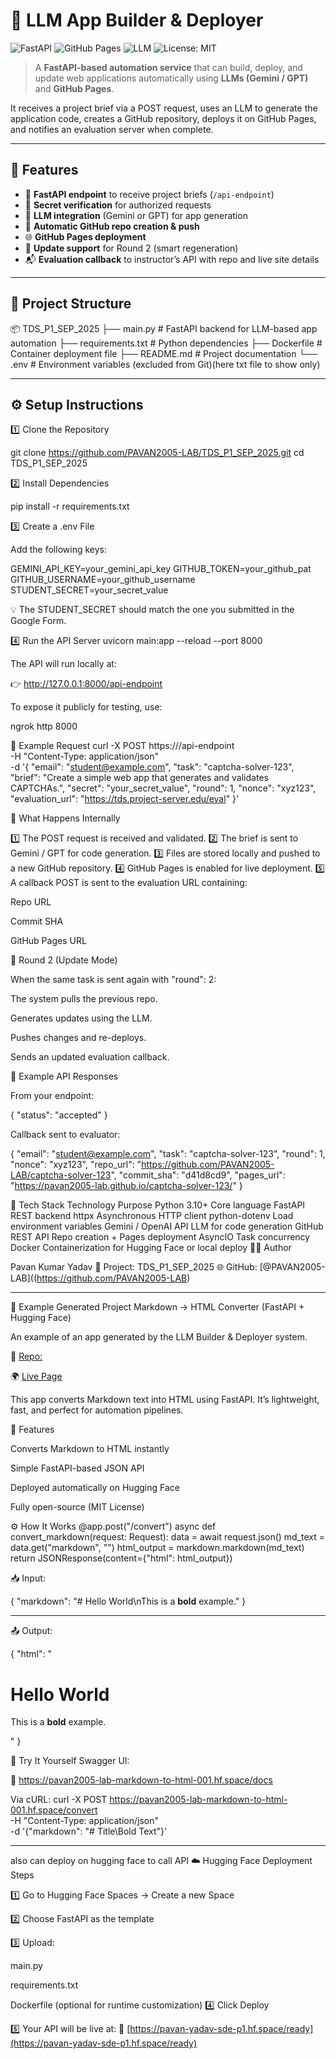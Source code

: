 # 🧠 LLM App Builder & Deployer

![FastAPI](https://img.shields.io/badge/FastAPI-005571?style=for-the-badge&logo=fastapi&logoColor=white)
![GitHub Pages](https://img.shields.io/badge/Deploy-GitHub%20Pages-327FC7?style=for-the-badge&logo=github&logoColor=white)
![LLM](https://img.shields.io/badge/Powered%20by-LLM%20(Gemini%20%2F%20GPT)-purple?style=for-the-badge)
![License: MIT](https://img.shields.io/badge/License-MIT-yellow.svg)

> A **FastAPI-based automation service** that can build, deploy, and update web applications automatically using **LLMs (Gemini / GPT)** and **GitHub Pages**.

It receives a project brief via a POST request, uses an LLM to generate the application code, creates a GitHub repository, deploys it on GitHub Pages, and notifies an evaluation server when complete.

---

## 🚀 Features

- 📨 **FastAPI endpoint** to receive project briefs (`/api-endpoint`)
- 🔐 **Secret verification** for authorized requests  
- 🤖 **LLM integration** (Gemini or GPT) for app generation  
- 🧩 **Automatic GitHub repo creation & push**
- 🌐 **GitHub Pages deployment**
- 🔁 **Update support** for Round 2 (smart regeneration)
- 📬 **Evaluation callback** to instructor’s API with repo and live site details

---

## 🧩 Project Structure

📦 TDS_P1_SEP_2025
├── main.py # FastAPI backend for LLM-based app automation
├── requirements.txt # Python dependencies
├── Dockerfile # Container deployment file
├── README.md # Project documentation
└── .env # Environment variables (excluded from Git)(here txt file to show only)


---

## ⚙️ Setup Instructions

1️⃣ Clone the Repository

git clone https://github.com/PAVAN2005-LAB/TDS_P1_SEP_2025.git
cd TDS_P1_SEP_2025

2️⃣ Install Dependencies
 
pip install -r requirements.txt

3️⃣ Create a .env File

Add the following keys:

GEMINI_API_KEY=your_gemini_api_key
GITHUB_TOKEN=your_github_pat
GITHUB_USERNAME=your_github_username
STUDENT_SECRET=your_secret_value


💡 The STUDENT_SECRET should match the one you submitted in the Google Form.

4️⃣ Run the API Server
uvicorn main:app --reload --port 8000


The API will run locally at:

👉 http://127.0.0.1:8000/api-endpoint

To expose it publicly for testing, use:

ngrok http 8000

🧠 Example Request
curl -X POST https://<your-ngrok-url>/api-endpoint \
  -H "Content-Type: application/json" \
  -d '{
    "email": "student@example.com",
    "task": "captcha-solver-123",
    "brief": "Create a simple web app that generates and validates CAPTCHAs.",
    "secret": "your_secret_value",
    "round": 1,
    "nonce": "xyz123",
    "evaluation_url": "https://tds.project-server.edu/eval"
  }'
  
🧩 What Happens Internally

1️⃣ The POST request is received and validated.
2️⃣ The brief is sent to Gemini / GPT for code generation.
3️⃣ Files are stored locally and pushed to a new GitHub repository.
4️⃣ GitHub Pages is enabled for live deployment.
5️⃣ A callback POST is sent to the evaluation URL containing:

Repo URL

Commit SHA

GitHub Pages URL

🔁 Round 2 (Update Mode)

When the same task is sent again with "round": 2:

The system pulls the previous repo.

Generates updates using the LLM.

Pushes changes and re-deploys.

Sends an updated evaluation callback.

🧾 Example API Responses

From your endpoint:

{
  "status": "accepted"
}


Callback sent to evaluator:

{
  "email": "student@example.com",
  "task": "captcha-solver-123",
  "round": 1,
  "nonce": "xyz123",
  "repo_url": "https://github.com/PAVAN2005-LAB/captcha-solver-123",
  "commit_sha": "d41d8cd9",
  "pages_url": "https://pavan2005-lab.github.io/captcha-solver-123/"
}

🧰 Tech Stack
Technology	Purpose
Python 3.10+	Core language
FastAPI	REST backend
httpx	Asynchronous HTTP client
python-dotenv	Load environment variables
Gemini / OpenAI API	LLM for code generation
GitHub REST API	Repo creation + Pages deployment
AsyncIO	Task concurrency
Docker	Containerization for Hugging Face or local deploy
🧑‍💻 Author

Pavan Kumar Yadav
📘 Project: TDS_P1_SEP_2025
🌐 GitHub: [@PAVAN2005-LAB]((https://github.com/PAVAN2005-LAB)

-----
🧩 Example Generated Project
Markdown → HTML Converter (FastAPI + Hugging Face)

An example of an app generated by the LLM Builder & Deployer system.

🔗 [Repo:](https://github.com/PAVAN2005-LAB/markdown-to-html-001)

🌍 [Live Page](https://pavan2005-lab.github.io/markdown-to-html-001/)


This app converts Markdown text into HTML using FastAPI.
It’s lightweight, fast, and perfect for automation pipelines.

🧠 Features

Converts Markdown to HTML instantly

Simple FastAPI-based JSON API

Deployed automatically on Hugging Face

Fully open-source (MIT License)

⚙️ How It Works
@app.post("/convert")
async def convert_markdown(request: Request):
    data = await request.json()
    md_text = data.get("markdown", "")
    html_output = markdown.markdown(md_text)
    return JSONResponse(content={"html": html_output})


📥 Input:

{ "markdown": "# Hello World\nThis is a **bold** example." }

----
📤 Output:

{ "html": "<h1>Hello World</h1><p>This is a <strong>bold</strong> example.</p>" }

🧪 Try It Yourself
Swagger UI:

🔗 https://pavan2005-lab-markdown-to-html-001.hf.space/docs

Via cURL:
curl -X POST https://pavan2005-lab-markdown-to-html-001.hf.space/convert \
  -H "Content-Type: application/json" \
  -d '{"markdown": "# Title\Bold Text"}'

----
also can deploy on hugging face to call API 
  ☁️ Hugging Face Deployment Steps

1️⃣ Go to Hugging Face Spaces
 → Create a new Space
 
2️⃣ Choose FastAPI as the template


3️⃣ Upload:

main.py

requirements.txt

Dockerfile (optional for runtime customization)
4️⃣ Click Deploy


5️⃣ Your API will be live at:
🔗 [https://pavan-yadav-sde-p1.hf.space/ready](https://pavan-yadav-sde-p1.hf.space/ready)
